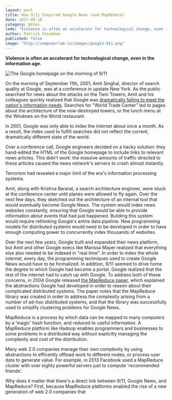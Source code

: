 ```yaml
---
layout: post
title: How 9/11 Inspired Google News (and MapReduce)
date: 2017-09-10
category: Notes
lede: "Violence is often an accelerant for technological change, even in the information age."
author: Patrick Steadman
published: false
image: "http://computerlab.io/images/google-911.png"
---
```


__Violence is often an accelerant for technological change, even in the information age.__

![The Google homepage on the morning of 9/11](http://computerlab.io/images/google-911.png)

On the morning of September 11th, 2001, Amit Singhal, director of search quality
at Google, was at a conference in upstate New York. As the public searched for
news about the attacks on the Twin Towers, Amit and his colleagues quickly
realized that Google was [dramatically failing to meet the nation's information
needs](https://youtu.be/mTBShTwCnD4?t=2m). Searches for "World Trade Center" led
to pages about the architecture of the now-destroyed towers, or the lunch menu
at the Windows on the World restaurant.

In 2001, Google was only able to index the internet about once a month. As a
result, the index used to fulfill searches did not reflect the current,
dramatically different state of the world.

Over a conference call, Google engineers decided on a hacky solution: they
hand-edited the HTML of the Google homepage to include links to relevant news
articles. This didn't work: the massive amounts of traffic directed to these
articles caused the news network's servers to crash almost instantly.

Terrorism had revealed a major limit of the era's information processing
systems.

Amit, along with Krishna Bararat, a search architecture engineer, were stuck at
the conference center until planes were allowed to fly again. Over the next few
days, they sketched out the architecture of an internal tool that would
eventually become Google News. The system would index news websites constantly,
ensuring that Google would be able to provide information about events that had
just happened. Building this system would require rethinking Google's entire
data pipeline. New programming models for distributed systems would need to be
developed in order to have enough computing power to concurrently index
thousands of websites.

Over the next few years, Google built and expanded their news platform, but Amit
and other Google execs like Marissa Mayer realized that everything else also
needed to be indexed in "real time". In order to index the whole internet, every
day, the programming techniques used to create Google News would have to be
formalized.  In addition, 9/11 seemed to drive home the degree to which Google
had become a portal. Google realized that the rest of the internet had to catch
up with Google.  To address both of these concerns, in 2004 Google released [the
MapReduce
paper](https://static.googleusercontent.com/media/research.google.com/en//archive/mapreduce-osdi04.pdf),
which explained the abstractions Google had developed in order to reason about
their complicated distributed systems. The paper notes that the MapReduce
library was created in order to address the complexity arising from a number of
ad-hoc distributed systems, and that the library was successfully used to
simplify clustering problems for Google News.

MapReduce is a process by which data can be mapped to many computers by a
'magic' hash function, and reduced to useful information. A MapReduce platform
like Hadoop enables programmers and businesses to solve problems in a
distributed way without explicitly managing the complexity and cost of the
distribution.

Many web 2.0 companies manage their own complexity by using abstractions to
efficently offload work to different nodes, or process user data to generate
value. For example, in 2013 Facebook used a MapReduce cluster with over eighty
powerful servers just to compute 'recommended friends'.

Why does it matter that there's a direct link between 9/11, Google News, and
MapReduce? First, because MapReduce platforms enabled the rise of a new
generation of web 2.0 companies that
